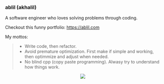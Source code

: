 ### ablil (akhalil)
A software engineer who loves solving problems through coding.

Checkout this funny portfolio: https://ablil.com

My mottos:
> * Write code, then refactor.
> * Avoid premature optimization. First make if simple and working, then optimmize and adjust when needed.
> * No blind cpp (copy paste programming). Alwasy try to understand how things work.

<p align="center">
  <img src ="https://raw.githubusercontent.com/ablil/ablil/master/img/cat.gif">
</p>
